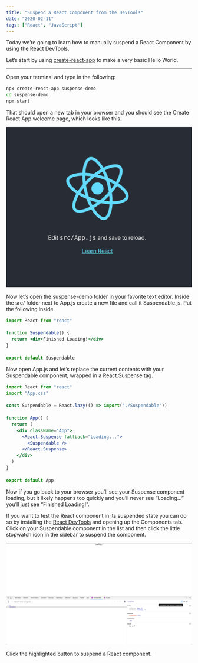 ```yaml
---
title: "Suspend a React Component from the DevTools"
date: "2020-02-11"
tags: ["React", "JavaScript"]
---
```


Today we’re going to learn how to manually suspend a React Component by using the React DevTools.

Let’s start by using [create-react-app](https://github.com/facebook/create-react-app) to make a very basic Hello World.

---

Open your terminal and type in the following:

```bash
npx create-react-app suspense-demo
cd suspense-demo
npm start
```

That should open a new tab in your browser and you should see the Create React App welcome page, which looks like this.

![Create React App welcome page.](/img/create-react-app-welcome-page.png)

Now let’s open the suspense-demo folder in your favorite text editor. Inside the src/ folder next to App.js create a new file and call it Suspendable.js. Put the following inside.

```jsx
import React from "react"

function Suspendable() {
  return <div>Finished Loading!</div>
}

export default Suspendable
```

Now open App.js and let’s replace the current contents with your Suspendable component, wrapped in a React.Suspense tag.

```jsx
import React from "react"
import "App.css"

const Suspendable = React.lazy(() => import("./Suspendable"))

function App() {
  return (
    <div className="App">
      <React.Suspense fallback="Loading...">
        <Suspendable />
      </React.Suspense>
    </div>
  )
}

export default App
```

Now if you go back to your browser you’ll see your Suspense component loading, but it likely happens too quickly and you’ll never see “Loading…” you’ll just see “Finished Loading!”.

If you want to test the React component in its suspended state you can do so by installing the [React DevTools](https://chrome.google.com/webstore/detail/react-developer-tools/fmkadmapgofadopljbjfkapdkoienihi?hl=en) and opening up the Components tab. Click on your Suspendable component in the list and then click the little stopwatch icon in the sidebar to suspend the component.

![Suspend React Component with DevTools](/img/suspend-component-react-devtools.png)

Click the highlighted button to suspend a React component.
